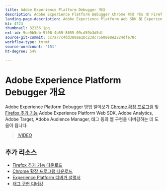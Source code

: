 ```yaml
---
title: Adobe Experience Platform Debugger 개요
description: Adobe Experience Platform Debugger Chrome 확장 기능 및 Firefox 추가 기능을 사용하여 Adobe Experience Platform Web SDK, Adobe Analytics, Adobe Target, Adobe Audience Manager, 태그 등의 웹 구현을 디버깅하는 방법에 대해 알아봅니다.
landing-page-description: Adobe Experience Platform Web SDK 및 Experience Cloud 애플리케이션의 웹 구현을 디버깅하십시오.
kt: 4723
thumbnail: 32156.jpg
exl-id: 9ce0b5db-9f00-4b59-8655-09cd59b3d5df
source-git-commit: cc7a77c4dd380ae1bc23dc75608e8e2224dfe78c
workflow-type: tm+mt
source-wordcount: '151'
ht-degree: 54%

---
```


# Adobe Experience Platform Debugger 개요

Adobe Experience Platform Debugger 방법 알아보기 [Chrome 확장 프로그램](https://chrome.google.com/webstore/detail/adobe-experience-platform/bfnnokhpnncpkdmbokanobigaccjkpob) 및 [Firefox 추가 기능](https://addons.mozilla.org/ko-KR/firefox/addon/adobe-experience-platform-dbg/) Adobe Experience Platform Web SDK, Adobe Analytics, Adobe Target, Adobe Audience Manager, 태그 등의 웹 구현을 디버깅하는 데 도움이 됩니다.

>[!VIDEO](https://video.tv.adobe.com/v/32156?quality=12&learn=on)

## 추가 리소스

* [Firefox 추가 기능 다운로드](https://addons.mozilla.org/en-US/firefox/addon/adobe-experience-platform-dbg/)
* [Chrome 확장 프로그램 다운로드](https://chrome.google.com/webstore/detail/adobe-experience-platform/bfnnokhpnncpkdmbokanobigaccjkpob)
* [Experience Platform 디버거 설명서](https://experienceleague.adobe.com/docs/debugger/using-v2/experience-cloud-debugger.html)
* [태그 구현 디버깅](https://experienceleague.adobe.com/docs/experience-manager-learn/sites/integrations/experience-platform-launch/debug-launch-implementation.html)
